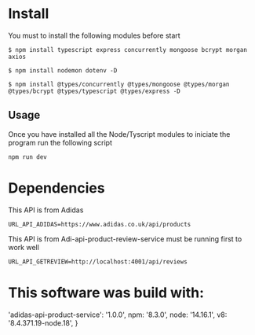 # Install 
You must to install the following modules before start

```
$ npm install typescript express concurrently mongoose bcrypt morgan axios

$ npm install nodemon dotenv -D

$ npm install @types/concurrently @types/mongoose @types/morgan @types/bcrypt @types/typescript @types/express -D
```

## Usage
Once you have installed all the Node/Tyscript modules to iniciate the program run the following script
```
npm run dev
```

# Dependencies 
This API is from Adidas
```
URL_API_ADIDAS=https://www.adidas.co.uk/api/products
```
This API is from Adi-api-product-review-service must be running first to work well 
```
URL_API_GETREVIEW=http://localhost:4001/api/reviews
```
# This software was build with: 

'adidas-api-product-service': '1.0.0',
  npm: '8.3.0',
  node: '14.16.1',
  v8: '8.4.371.19-node.18',
}
